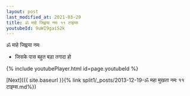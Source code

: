 ```yaml
---
layout: post
last_modified_at: 2021-03-29
title: ॐ माहे जिह्वया नमः ११ टाइम्स
youtubeId: 9uWI9gaiS2k
---
```

 
 
 ॐ माहे जिह्वया नमः  
 
 -  जिसके पास बहुत बड़ा तगादा हो 
 
  
 
  
 
 
 
 
 
 


{% include youtubePlayer.html id=page.youtubeId %}
 
[Next]({{ site.baseurl }}{% link  split1/_posts/2013-12-19-ॐ महा मुखता नमः ११ टाइम्स.md%})
 
